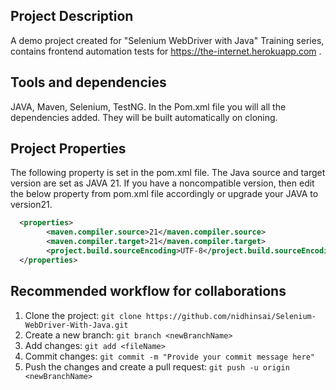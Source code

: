 ## Project Description
A demo project created for "Selenium WebDriver with Java" Training series, contains frontend automation tests for https://the-internet.herokuapp.com . 
## Tools and dependencies
JAVA, Maven, Selenium, TestNG.
In the Pom.xml file you will all the dependencies added. They will be built automatically on cloning.
## Project Properties
The following property is set in the pom.xml file. The Java source and target version are set as JAVA 21. If you have a noncompatible version, then edit the below property from pom.xml file accordingly or upgrade your JAVA to version21.

```xml
  <properties>
        <maven.compiler.source>21</maven.compiler.source>
        <maven.compiler.target>21</maven.compiler.target>
        <project.build.sourceEncoding>UTF-8</project.build.sourceEncoding>
  </properties>
```
## Recommended workflow for collaborations
1. Clone the project: ```git clone https://github.com/nidhinsai/Selenium-WebDriver-With-Java.git```
2. Create a new branch: ```git branch <newBranchName>```
3. Add changes: ```git add <fileName>```
4. Commit changes: ```git commit -m "Provide your commit message here"```
5. Push the changes and create a pull request: ```git push -u origin <newBranchName>```
